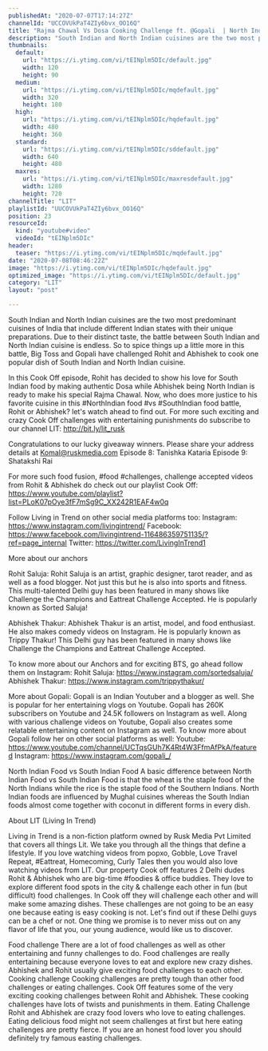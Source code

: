```yaml
---
publishedAt: "2020-07-07T17:14:27Z"
channelId: "UCCOVUkPaT4ZIy6bvx_OO16Q"
title: "Rajma Chawal Vs Dosa Cooking Challenge ft. @Gopali  | North Indian Vs South Indian  ​[Cook Off#10]"
description: "South Indian and North Indian cuisines are the two most predominant cuisines of India that include different Indian states with their unique preparations. Due to their distinct taste, the battle between South Indian and North Indian cuisine is endless. So to spice things up a little more in this battle, Big Toss and Gopali have challenged Rohit and Abhishek to cook one popular dish of South Indian and North Indian cuisine.\n\nIn this Cook Off episode, Rohit has decided to show his love for South Indian food by making authentic Dosa while Abhishek being North Indian is ready to make his special Rajma Chawal. Now, who does more justice to his favorite cuisine in this #NorthIndian food #vs #SouthIndian food battle, Rohit or Abhishek? let's watch ahead to find out. For more such exciting and crazy Cook Off challenges with entertaining punishments do subscribe to our channel LIT: http://bit.ly/lit_rusk \n\nCongratulations to our lucky giveaway winners. Please share your address details at Komal@ruskmedia.com\nEpisode 8: Tanishka Kataria\nEpisode 9: Shatakshi Rai\n\nFor more such food fusion, #food #challenges, challenge accepted videos from Rohit & Abhishek do check out our playlist Cook Off: https://www.youtube.com/playlist?list=PLoK07pOye3fF7mSg9C_XX242R1EAF4w0q\n\nFollow Living in Trend on other social media platforms too:\nInstagram: https://www.instagram.com/livingintrend/\nFacebook: https://www.facebook.com/livingintrend-116486359751135/?ref=page_internal\nTwitter: https://twitter.com/LivingInTrend1\n\nMore about our anchors\n\nRohit Saluja: Rohit Saluja is an artist, graphic designer, tarot reader, and as well as a food blogger. Not just this but he is also into sports and fitness. This multi-talented Delhi guy has been featured in many shows like Challenge the Champions and Eattreat Challenge Accepted. He is popularly known as Sorted Saluja!\n\nAbhishek Thakur: Abhishek Thakur is an artist, model, and food enthusiast. He also makes comedy videos on Instagram. He is popularly known as Trippy Thakur! This Delhi guy has been featured in many shows like Challenge the Champions and Eattreat Challenge Accepted. \n\nTo know more about our Anchors and for exciting BTS, go ahead follow them on Instagram: \nRohit Saluja: https://www.instagram.com/sortedsaluja/ \nAbhishek Thakur: https://www.instagram.com/trippythakur/\n\nMore about Gopali:\nGopali is an Indian Youtuber and a blogger as well. She is popular for her entertaining vlogs on Youtube. Gopali has 260K subscribers on Youtube and 24.5K followers on Instagram as well. Along with various challenge videos on Youtube, Gopali also creates some relatable entertaining content on Instagram as well. To know more about Gopali follow her on other social platforms as well:\nYoutube: https://www.youtube.com/channel/UCTqsGUh7K4Rt4W3FfmAfPkA/featured\nInstagram: https://www.instagram.com/gopali_/\n\nNorth Indian Food vs South Indian Food\nA basic difference between North Indian Food vs South Indian Food is that the wheat is the staple food of the North Indians while the rice is the staple food of the Southern Indians. North Indian foods are influenced by Mughal cuisines whereas the South Indian foods almost come together with coconut in different forms in every dish. \n\nAbout LIT (Living In Trend)\n\nLiving in Trend is a non-fiction platform owned by Rusk Media Pvt Limited that covers all things Lit. We take you through all the things that define a lifestyle. If you love watching videos from popxo, Gobble, Love Travel Repeat, #Eattreat, Homecoming, Curly Tales then you would also love watching videos from LIT. \nOur property Cook off features 2 Delhi dudes Rohit & Abhishek who are big-time #foodies & office buddies. They love to explore different food spots in the city & challenge each other in fun (but difficult) food challenges. In Cook off they will challenge each other and will make some amazing dishes. These challenges are not going to be an easy one because eating is easy cooking is not. Let's find out if these Delhi guys can be a chef or not. One thing we promise is to never miss out on any flavor of life that you, our young audience, would like us to discover. \n\nFood challenge\nThere are a lot of food challenges as well as other entertaining and funny challenges to do. Food challenges are really entertaining because everyone loves to eat and explore new crazy dishes. Abhishek and Rohit usually give exciting food challenges to each other. \nCooking challenge\nCooking challenges are pretty tough than other food challenges or eating challenges. Cook Off features some of the very exciting cooking challenges between Rohit and Abhishek. These cooking challenges have lots of twists and punishments in them.\nEating Challenge\nRohit and Abhishek are crazy food lovers who love to eating challenges. Eating delicious food might not seem challenges at first but here eating challenges are pretty fierce. If you are an honest food lover you should definitely try famous easting challenges."
thumbnails:
  default:
    url: "https://i.ytimg.com/vi/tEINplm5DIc/default.jpg"
    width: 120
    height: 90
  medium:
    url: "https://i.ytimg.com/vi/tEINplm5DIc/mqdefault.jpg"
    width: 320
    height: 180
  high:
    url: "https://i.ytimg.com/vi/tEINplm5DIc/hqdefault.jpg"
    width: 480
    height: 360
  standard:
    url: "https://i.ytimg.com/vi/tEINplm5DIc/sddefault.jpg"
    width: 640
    height: 480
  maxres:
    url: "https://i.ytimg.com/vi/tEINplm5DIc/maxresdefault.jpg"
    width: 1280
    height: 720
channelTitle: "LIT"
playlistId: "UUCOVUkPaT4ZIy6bvx_OO16Q"
position: 23
resourceId:
  kind: "youtube#video"
  videoId: "tEINplm5DIc"
header:
  teaser: "https://i.ytimg.com/vi/tEINplm5DIc/mqdefault.jpg"
date: "2020-07-08T08:46:22Z"
image: "https://i.ytimg.com/vi/tEINplm5DIc/hqdefault.jpg"
optimized_image: "https://i.ytimg.com/vi/tEINplm5DIc/default.jpg"
category: "LIT"
layout: "post"

---
```

South Indian and North Indian cuisines are the two most predominant cuisines of India that include different Indian states with their unique preparations. Due to their distinct taste, the battle between South Indian and North Indian cuisine is endless. So to spice things up a little more in this battle, Big Toss and Gopali have challenged Rohit and Abhishek to cook one popular dish of South Indian and North Indian cuisine.

In this Cook Off episode, Rohit has decided to show his love for South Indian food by making authentic Dosa while Abhishek being North Indian is ready to make his special Rajma Chawal. Now, who does more justice to his favorite cuisine in this #NorthIndian food #vs #SouthIndian food battle, Rohit or Abhishek? let's watch ahead to find out. For more such exciting and crazy Cook Off challenges with entertaining punishments do subscribe to our channel LIT: http://bit.ly/lit_rusk 

Congratulations to our lucky giveaway winners. Please share your address details at Komal@ruskmedia.com
Episode 8: Tanishka Kataria
Episode 9: Shatakshi Rai

For more such food fusion, #food #challenges, challenge accepted videos from Rohit & Abhishek do check out our playlist Cook Off: https://www.youtube.com/playlist?list=PLoK07pOye3fF7mSg9C_XX242R1EAF4w0q

Follow Living in Trend on other social media platforms too:
Instagram: https://www.instagram.com/livingintrend/
Facebook: https://www.facebook.com/livingintrend-116486359751135/?ref=page_internal
Twitter: https://twitter.com/LivingInTrend1

More about our anchors

Rohit Saluja: Rohit Saluja is an artist, graphic designer, tarot reader, and as well as a food blogger. Not just this but he is also into sports and fitness. This multi-talented Delhi guy has been featured in many shows like Challenge the Champions and Eattreat Challenge Accepted. He is popularly known as Sorted Saluja!

Abhishek Thakur: Abhishek Thakur is an artist, model, and food enthusiast. He also makes comedy videos on Instagram. He is popularly known as Trippy Thakur! This Delhi guy has been featured in many shows like Challenge the Champions and Eattreat Challenge Accepted. 

To know more about our Anchors and for exciting BTS, go ahead follow them on Instagram: 
Rohit Saluja: https://www.instagram.com/sortedsaluja/ 
Abhishek Thakur: https://www.instagram.com/trippythakur/

More about Gopali:
Gopali is an Indian Youtuber and a blogger as well. She is popular for her entertaining vlogs on Youtube. Gopali has 260K subscribers on Youtube and 24.5K followers on Instagram as well. Along with various challenge videos on Youtube, Gopali also creates some relatable entertaining content on Instagram as well. To know more about Gopali follow her on other social platforms as well:
Youtube: https://www.youtube.com/channel/UCTqsGUh7K4Rt4W3FfmAfPkA/featured
Instagram: https://www.instagram.com/gopali_/

North Indian Food vs South Indian Food
A basic difference between North Indian Food vs South Indian Food is that the wheat is the staple food of the North Indians while the rice is the staple food of the Southern Indians. North Indian foods are influenced by Mughal cuisines whereas the South Indian foods almost come together with coconut in different forms in every dish. 

About LIT (Living In Trend)

Living in Trend is a non-fiction platform owned by Rusk Media Pvt Limited that covers all things Lit. We take you through all the things that define a lifestyle. If you love watching videos from popxo, Gobble, Love Travel Repeat, #Eattreat, Homecoming, Curly Tales then you would also love watching videos from LIT. 
Our property Cook off features 2 Delhi dudes Rohit & Abhishek who are big-time #foodies & office buddies. They love to explore different food spots in the city & challenge each other in fun (but difficult) food challenges. In Cook off they will challenge each other and will make some amazing dishes. These challenges are not going to be an easy one because eating is easy cooking is not. Let's find out if these Delhi guys can be a chef or not. One thing we promise is to never miss out on any flavor of life that you, our young audience, would like us to discover. 

Food challenge
There are a lot of food challenges as well as other entertaining and funny challenges to do. Food challenges are really entertaining because everyone loves to eat and explore new crazy dishes. Abhishek and Rohit usually give exciting food challenges to each other. 
Cooking challenge
Cooking challenges are pretty tough than other food challenges or eating challenges. Cook Off features some of the very exciting cooking challenges between Rohit and Abhishek. These cooking challenges have lots of twists and punishments in them.
Eating Challenge
Rohit and Abhishek are crazy food lovers who love to eating challenges. Eating delicious food might not seem challenges at first but here eating challenges are pretty fierce. If you are an honest food lover you should definitely try famous easting challenges.